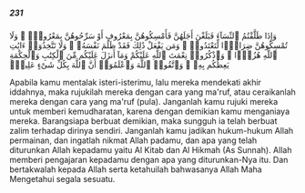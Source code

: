 ##### 231

<span class="ayah">وَإِذَا طَلَّقْتُمُ ٱلنِّسَآءَ فَبَلَغْنَ أَجَلَهُنَّ فَأَمْسِكُوهُنَّ بِمَعْرُوفٍ أَوْ سَرِّحُوهُنَّ بِمَعْرُوفٍۢ ۚ وَلَا تُمْسِكُوهُنَّ ضِرَارًۭا لِّتَعْتَدُوا۟ ۚ وَمَن يَفْعَلْ ذَٰلِكَ فَقَدْ ظَلَمَ نَفْسَهُۥ ۚ وَلَا تَتَّخِذُوٓا۟ ءَايَٰتِ ٱللَّهِ هُزُوًۭا ۚ وَٱذْكُرُوا۟ نِعْمَتَ ٱللَّهِ عَلَيْكُمْ وَمَآ أَنزَلَ عَلَيْكُم مِّنَ ٱلْكِتَٰبِ وَٱلْحِكْمَةِ يَعِظُكُم بِهِۦ ۚ وَٱتَّقُوا۟ ٱللَّهَ وَٱعْلَمُوٓا۟ أَنَّ ٱللَّهَ بِكُلِّ شَىْءٍ عَلِيمٌۭ</span>

<span class="ayah_translation">Apabila kamu mentalak isteri-isterimu, lalu mereka mendekati akhir iddahnya, maka rujukilah mereka dengan cara yang ma'ruf, atau ceraikanlah mereka dengan cara yang ma'ruf (pula). Janganlah kamu rujuki mereka untuk memberi kemudharatan, karena dengan demikian kamu menganiaya mereka. Barangsiapa berbuat demikian, maka sungguh ia telah berbuat zalim terhadap dirinya sendiri. Janganlah kamu jadikan hukum-hukum Allah permainan, dan ingatlah nikmat Allah padamu, dan apa yang telah diturunkan Allah kepadamu yaitu Al Kitab dan Al Hikmah (As Sunnah). Allah memberi pengajaran kepadamu dengan apa yang diturunkan-Nya itu. Dan bertakwalah kepada Allah serta ketahuilah bahwasanya Allah Maha Mengetahui segala sesuatu.</span>
